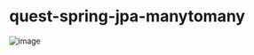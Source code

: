 # quest-spring-jpa-manytomany

![image](https://user-images.githubusercontent.com/94469220/225040921-c202e0d9-b7a7-4f92-8160-69672ee474c3.png)
